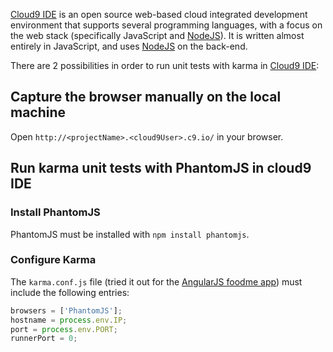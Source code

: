 [Cloud9 IDE] is an open source web-based cloud integrated development environment that supports several programming languages, with a focus on the web stack (specifically JavaScript and [NodeJS]). It is written almost entirely in JavaScript, and uses [NodeJS] on the back-end.


There are 2 possibilities in order to run unit tests with karma in [Cloud9 IDE]:

## Capture the browser manually on the local machine

Open `http://<projectName>.<cloud9User>.c9.io/` in your browser.

## Run karma unit tests with PhantomJS in cloud9 IDE

### Install PhantomJS
PhantomJS must be installed with `npm install phantomjs`.

### Configure Karma
The `karma.conf.js` file (tried it out for the [AngularJS foodme app]) must include the following entries:

```javascript
browsers = ['PhantomJS'];
hostname = process.env.IP;
port = process.env.PORT;
runnerPort = 0;
```

[Cloud9 IDE]: https://c9.io/
[AngularJS foodme app]: https://github.com/IgorMinar/foodme
[NodeJS]: http://nodejs.org/
